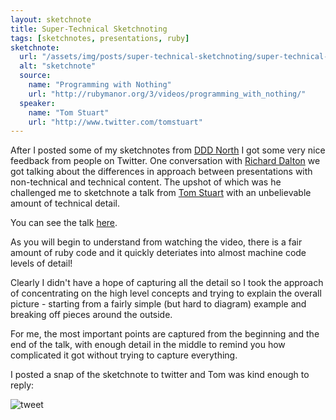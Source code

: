 ```yaml
---
layout: sketchnote
title: Super-Technical Sketchnoting
tags: [sketchnotes, presentations, ruby]
sketchnote:
  url: "/assets/img/posts/super-technical-sketchnoting/super-technical-sketchnoting-hifi.png"
  alt: "sketchnote"
  source:
    name: "Programming with Nothing"
    url: "http://rubymanor.org/3/videos/programming_with_nothing/"
  speaker:
    name: "Tom Stuart"
    url: "http://www.twitter.com/tomstuart"
---
```


After I posted some of my sketchnotes from <a href="http://www.dddnorth.co.uk/">DDD North</a>
I got some very nice feedback from people on Twitter. One conversation with
[Richard Dalton](http://www.twitter.com/RichardADalton) we got talking about
the differences in approach between presentations with non-technical and
technical content. The upshot of which was he challenged me to sketchnote a talk
from [Tom Stuart](http://www.twitter.com/tomstuart) with an unbelievable amount
of technical detail.

You can see the talk [here](http://rubymanor.org/3/videos/programming_with_nothing/).

As you will begin to understand from watching the video, there is a fair amount of
ruby code and it quickly deteriates into almost machine code levels of detail!

Clearly I didn't have a hope of capturing all the detail so I took the approach of
concentrating on the high level concepts and trying to explain the overall picture -
starting from a fairly simple (but hard to diagram) example and breaking off pieces
around the outside.

For me, the most important points are captured from the beginning and the end of the talk,
with enough detail in the middle to remind you how complicated it got without trying
to capture everything.

I posted a snap of the sketchnote to twitter and Tom was kind enough to reply:

![tweet](/assets/img/posts/super-technical-sketchnoting/tom-stuart-reaction.jpg)

